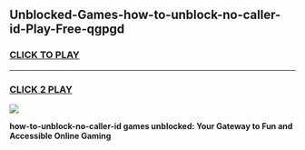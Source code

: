 
## Unblocked-Games-how-to-unblock-no-caller-id-Play-Free-qgpgd
<h3>
<a href="https://premium76.site?title=how-to-unblock-no-caller-id&ref=23A">CLICK TO PLAY</a></h3>
<hr>

<h3>
<a href="https://premium76.site?title=how-to-unblock-no-caller-id&ref=23A">CLICK 2 PLAY</a>
  
</h3>

<a href="https://premium76.site?title=how-to-unblock-no-caller-id&ref=23A"><img src="https://clearcache.store/games.png"></a>


**how-to-unblock-no-caller-id games unblocked: Your Gateway to Fun and Accessible Online Gaming**

